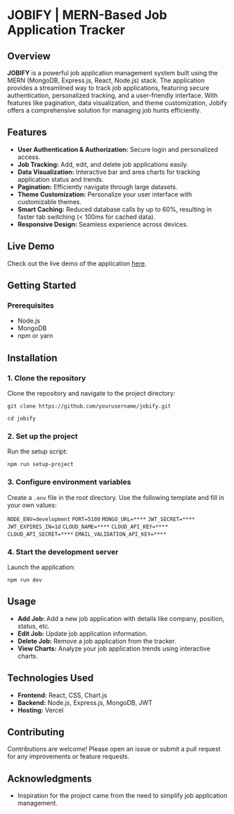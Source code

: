 # JOBIFY | MERN-Based Job Application Tracker

## Overview

**JOBIFY** is a powerful job application management system built using the MERN (MongoDB, Express.js, React, Node.js) stack. The application provides a streamlined way to track job applications, featuring secure authentication, personalized tracking, and a user-friendly interface. With features like pagination, data visualization, and theme customization, Jobify offers a comprehensive solution for managing job hunts efficiently.

## Features

- **User Authentication & Authorization:** Secure login and personalized access.
- **Job Tracking:** Add, edit, and delete job applications easily.
- **Data Visualization:** Interactive bar and area charts for tracking application status and trends.
- **Pagination:** Efficiently navigate through large datasets.
- **Theme Customization:** Personalize your user interface with customizable themes.
- **Smart Caching:** Reduced database calls by up to 60%, resulting in faster tab switching (< 100ms for cached data).
- **Responsive Design:** Seamless experience across devices.

## Live Demo

Check out the live demo of the application [here](https://jobify-chaitanyamands-projects.vercel.app/).

## Getting Started

### Prerequisites

- Node.js
- MongoDB
- npm or yarn

## Installation

### 1. Clone the repository

Clone the repository and navigate to the project directory:

`git clone https://github.com/yourusername/jobify.git`

`cd jobify`

### 2. Set up the project

Run the setup script:

`npm run setup-project`

### 3. Configure environment variables

Create a `.env` file in the root directory. Use the following template and fill in your own values:

`NODE_ENV=development`
`PORT=5100`
`MONGO_URL=****`
`JWT_SECRET=****`
`JWT_EXPIRES_IN=1d`
`CLOUD_NAME=****`
`CLOUD_API_KEY=****`
`CLOUD_API_SECRET=****`
`EMAIL_VALIDATION_API_KEY=****`

### 4. Start the development server

Launch the application:

`npm run dev`

## Usage

- **Add Job:** Add a new job application with details like company, position, status, etc.
- **Edit Job:** Update job application information.
- **Delete Job:** Remove a job application from the tracker.
- **View Charts:** Analyze your job application trends using interactive charts.

## Technologies Used

- **Frontend:** React, CSS, Chart.js
- **Backend:** Node.js, Express.js, MongoDB, JWT
- **Hosting:** Vercel

## Contributing

Contributions are welcome! Please open an issue or submit a pull request for any improvements or feature requests.

## Acknowledgments

- Inspiration for the project came from the need to simplify job application management.
